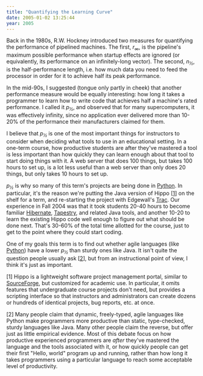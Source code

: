 ```yaml
---
title: "Quantifying the Learning Curve"
date: 2005-01-02 13:25:44
year: 2005
---
```

Back in the 1980s, R.W. Hockney introduced two measures for quantifying the performance of pipelined machines.  The first, *r<sub>∞</sub>*, is the pipeline's maximum possible performance when startup effects are ignored (or equivalently, its performance on an infinitely-long vector).  The second, *n<sub>½</sub>*, is the half-performance length, i.e. how much data you need to feed the processor in order for it to achieve half its peak performance.

In the mid-90s, I suggested (tongue only partly in cheek) that another performance measure would be equally interesting: how long it takes a programmer to learn how to write code that achieves half a machine's rated performance.  I called it *p<sub>½</sub>*, and observed that for many supercomputers, it was effectively infinity, since no application ever delivered more than 10-20% of the performance their manufacturers claimed for them.

I believe that *p<sub>½</sub>* is one of the most important things for instructors to consider when deciding what tools to use in an educational setting.  In a one-term course, how productive students are after they've mastered a tool is less important than how quickly they can learn enough about that tool to start doing things with it.  A web server that does 100 things, but takes 100 hours to set up, is a lot less useful than a web server than only does 20 things, but only takes 10 hours to set up.

*p<sub>½</sub>* is why so many of this term's projects are being done in <a href="http://www.python.org">Python</a>.  In particular, it's the reason we're putting the Java version of Hippo [<a href="#1">1</a>] on the shelf for a term, and re-starting the project with Edgewall's <a href="http://projects.edgewall.com/trac">Trac</a>. Our experience in Fall 2004 was that it took students 20-40 hours to become familiar <a href="http://www.hibernate.org">Hibernate</a>, <a href="http://jakarta.apache.org/tapestry">Tapestry</a>, and related Java tools, and another 10-20 to learn the existing Hippo code well enough to figure out what should be done next.  That's 30-60% of the total time allotted for the course, just to get to the point where they could start coding.

One of my goals this term is to find out whether agile languages (like <a href="http://www.python.org">Python</a>) have a lower *p<sub>½</sub>* than sturdy ones like Java.  It isn't quite the question people usually ask [<a href="#2">2</a>], but from an instructional point of view, I think it's just as important.

[<a name="1"></a>1] Hippo is a lightweight software project management portal, similar to <a href="http://www.sf.net">SourceForge</a>, but customized for academic use.  In particular, it omits features that undergraduate course projects don't need, but provides a scripting interface so that instructors and administrators can create dozens or hundreds of identical projects, bug reports, etc. at once.

[<a name="2"></a>2] Many people claim that dynamic, freely-typed, agile languages like Python make programmers more productive than static, type-checked, sturdy languages like Java.  Many other people claim the reverse, but offer just as little empirical evidence.  Most of this debate focus on how productive experienced programmers are *after* they've mastered the language and the tools associated with it, or how quickly people can get their first "Hello, world" program up and running, rather than how long it takes programmers using a particular language to reach some acceptable level of productivity.
